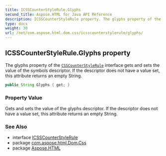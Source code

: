 ```yaml
---
title: ICSSCounterStyleRule.Glyphs
second_title: Aspose.HTML for Java API Reference
description: ICSSCounterStyleRule property. The glyphs property of the CSSCounterStyleRule interface gets and sets the value of the symbols descriptor. If the descriptor does not have a value set this attribute returns an empty String
type: docs
weight: 30
url: /net/com.aspose.html.dom.css/icsscounterstylerule/glyphs/
---
```

## ICSSCounterStyleRule.Glyphs property

The glyphs property of the [`CSSCounterStyleRule`](../) interface gets and sets the value of the symbols descriptor. If the descriptor does not have a value set, this attribute returns an empty String.

```java
public String Glyphs { get; }
```

### Property Value

Gets and sets the value of the glyphs descriptor. If the descriptor does not have a value set, this attribute returns an empty String.

### See Also

* interface [ICSSCounterStyleRule](../)
* package [com.aspose.html.Dom.Css](../../icsscounterstylerule/)
* package [Aspose.HTML](../../../)
